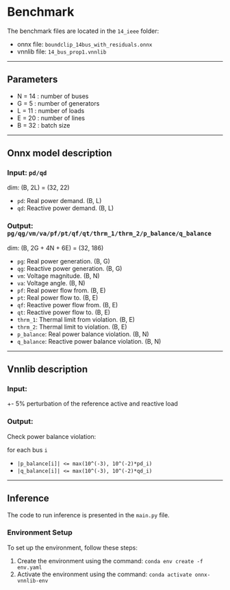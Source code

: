 # Benchmark
The benchmark files are located in the `14_ieee` folder:
- onnx file: `boundclip_14bus_with_residuals.onnx`
- vnnlib file: `14_bus_prop1.vnnlib`
---
## Parameters
- N = 14 : number of buses
- G =  5 : number of generators
- L = 11 : number of loads
- E = 20 : number of lines
- B = 32 : batch size
---
## Onnx model description
### Input: `pd/qd`
dim: (B, 2L) = (32, 22)
- `pd`: Real power demand. (B, L)
- `qd`: Reactive power demand. (B, L)
### Output: `pg/qg/vm/va/pf/pt/qf/qt/thrm_1/thrm_2/p_balance/q_balance`
dim: (B, 2G + 4N + 6E) = (32, 186)
- `pg`: Real power generation. (B, G)
- `qg`: Reactive power generation. (B, G)
- `vm`: Voltage magnitude. (B, N)
- `va`: Voltage angle. (B, N)
- `pf`: Real power flow from. (B, E)
- `pt`: Real power flow to. (B, E)
- `qf`: Reactive power flow from. (B, E)
- `qt`: Reactive power flow to. (B, E)
- `thrm_1`: Thermal limit from violation. (B, E)
- `thrm_2`: Thermal limit to violation. (B, E)
- `p_balance`: Real power balance violation. (B, N)
- `q_balance`: Reactive power balance violation. (B, N)
---
## Vnnlib description
### Input:
+- 5% perturbation of the reference active and reactive load 
### Output:
Check power balance violation:

for each bus `i`
- `|p_balance[i]| <= max(10^(-3), 10^(-2)*pd_i)`
- `|q_balance[i]| <= max(10^(-3), 10^(-2)*qd_i)`

---
## Inference
The code to run inference is presented in the `main.py` file.
### Environment Setup
To set up the environment, follow these steps:
1. Create the environment using the command: `conda env create -f env.yaml`
2. Activate the environment using the command: `conda activate onnx-vnnlib-env`